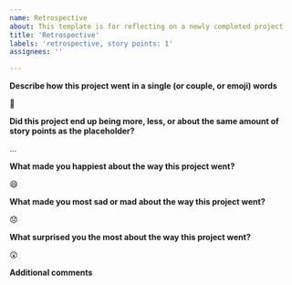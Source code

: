 ```yaml
---
name: Retrospective
about: This template is for reflecting on a newly completed project
title: 'Retrospective'
labels: 'retrospective, story points: 1'
assignees: ''

---
```


**Describe how this project went in a single (or couple, or emoji) words**

🎉

**Did this project end up being more, less, or about the same amount of story points as the placeholder?**

...

**What made you happiest about the way this project went?**

😄

**What made you most sad or mad about the way this project went?**

😞

**What surprised you the most about the way this project went?**

😲

**Additional comments**
